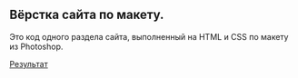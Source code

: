 Вёрстка сайта по макету.
---
Это код одного раздела сайта, выполненный на HTML и CSS по макету из Photoshop.

[Результат]( https://kolibri0509.github.io/site_portfolio2/)

